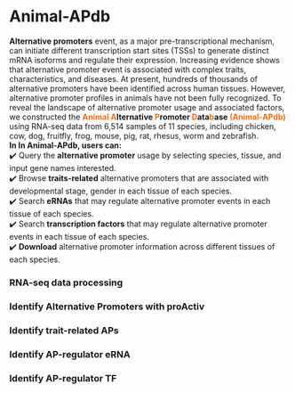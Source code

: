 # Animal-APdb
**Alternative promoters** event, as a major pre-transcriptional mechanism, 
can initiate different transcription start sites (TSSs) to generate distinct mRNA isoforms and regulate their expression. Increasing evidence shows that alternative promoter event is associated with complex traits, characteristics, and diseases.
At present, hundreds of thousands of alternative promoters have been identified across human tissues. 
However, alternative promoter profiles in animals have not been fully recognized. To reveal the landscape of alternative promoter usage and associated factors, 
we constructed the <strong><font color="#f66b0e">Animal</font> <font color="#f66b0e">A</font>lternative <font color="#f66b0e">P</font>romoter <font color="#f66b0e">D</font>ata<font color="#f66b0e">b</font>ase </strong> <strong> <font color="#f66b0e"> (Animal-APdb)  </font>  </strong>  using RNA-seq data from 6,514 samples of 11 species, 
including chicken, cow, dog, fruitfly, frog, mouse, pig, rat, rhesus, worm and zebrafish.   
**In In Animal-APdb, users can:**  
✔️  Query the **alternative promoter** usage by selecting species, tissue, and input gene names interested.  
✔️  Browse **traits-related** alternative promoters that are associated with developmental stage, gender in each tissue of each species.  
✔️  Search **eRNAs** that may regulate alternative promoter events in each tissue of each species.  
✔️  Search **transcription factors** that may regulate alternative promoter events in each tissue of each species.  
✔️ **Download** alternative promoter information across different tissues of each species.


### RNA-seq data processing

### Identify Alternative Promoters with proActiv

### Identify trait-related APs

### Identify AP-regulator eRNA

### Identify AP-regulator TF
